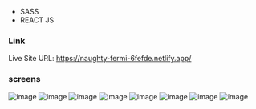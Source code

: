 - SASS
- REACT JS

### Link
Live Site URL: https://naughty-fermi-6fefde.netlify.app/

### screens
![image](https://user-images.githubusercontent.com/83913433/140141257-0e3d6879-bc5f-43a0-b83f-404eef751b6b.png)
![image](https://user-images.githubusercontent.com/83913433/140141997-53f907a1-4ce3-408d-ae3f-6993451d2ac3.png)
![image](https://user-images.githubusercontent.com/83913433/140142484-efde20ed-d8ea-444e-83df-0beb79c2d875.png)
![image](https://user-images.githubusercontent.com/83913433/140142878-09c80a42-715b-4b5c-bb11-e002e7daf25b.png)
![image](https://user-images.githubusercontent.com/83913433/140143678-3ae4bd31-3eee-44f9-840d-de2ed296e3f2.png)
![image](https://user-images.githubusercontent.com/83913433/140144032-49dbff07-07e0-45bf-a807-f19a4e9009bb.png)
![image](https://user-images.githubusercontent.com/83913433/140146293-054369ab-260b-4e17-a23c-d74bd13042c7.png)
![image](https://user-images.githubusercontent.com/83913433/140146627-88bdd64d-017a-42e5-8fbf-d9060407a14f.png)
